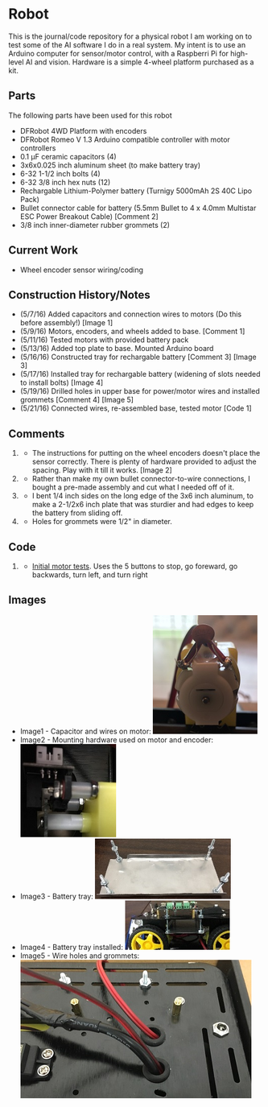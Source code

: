 ﻿# Robot
This is the journal/code repository for a physical robot I am working on to test some of the AI software I do in a real system.
My intent is to use an Arduino computer for sensor/motor control, with a Raspberri Pi for high-level AI and vision.  Hardware is a simple 4-wheel platform purchased as a kit.

##  Parts
The following parts have been used for this robot

  * DFRobot 4WD Platform with encoders
  * DFRobot Romeo V 1.3 Arduino compatible controller with motor controllers
  * 0.1 μF ceramic capacitors (4)
  * 3x6x0.025 inch aluminum sheet (to make battery tray)
  * 6-32 1-1/2 inch bolts (4) 
  * 6-32 3/8 inch hex nuts (12)
  * Rechargable Lithium-Polymer battery (Turnigy 5000mAh 2S 40C Lipo Pack)
  * Bullet connector cable for battery (5.5mm Bullet to 4 x 4.0mm Multistar ESC Power Breakout Cable) \[Comment 2\]
  * 3/8 inch inner-diameter rubber grommets (2)

##  Current Work
  * Wheel encoder sensor wiring/coding

##  Construction History/Notes
  * (5/7/16) Added capacitors and connection wires to motors (Do this before assembly!) \[Image 1\]
  * (5/9/16) Motors, encoders, and wheels added to base. \[Comment 1\]
  * (5/11/16) Tested motors with provided battery pack
  * (5/13/16) Added top plate to base.  Mounted Arduino board
  * (5/16/16) Constructed tray for rechargable battery  \[Comment 3\] \[Image 3\]
  * (5/17/16) Installed tray for rechargable battery (widening of slots needed to install bolts) \[Image 4\]
  * (5/19/16) Drilled holes in upper base for power/motor wires and installed grommets   \[Comment 4\] \[Image 5\]
  * (5/21/16) Connected wires, re-assembled base, tested motor  \[Code 1\]
  
##  Comments
  1. - The instructions for putting on the wheel encoders doesn't place the sensor correctly.  There is plenty of hardware provided to adjust the spacing.  Play with it till it works.  \[Image 2\]
  2. - Rather than make my own bullet connector-to-wire connections, I bought a pre-made assembly and cut what I needed off of it.
  3. - I bent 1/4 inch sides on the long edge of the 3x6 inch aluminum, to make a 2-1/2x6 inch plate that was sturdier and had edges to keep the battery from sliding off.
  4. - Holes for grommets were 1/2" in diameter.
  
##  Code
  1. - [Initial motor tests](Code/MotorTest.c).  Uses the 5 buttons to stop, go foreward, go backwards, turn left, and turn right
  
##  Images
  * Image1 - Capacitor and wires on motor:
![](Images/Image1.jpg?raw=true)
  * Image2 - Mounting hardware used on motor and encoder:
![](Images/Image2.jpg?raw=true)
  * Image3 - Battery tray:
![](Images/Image3.jpg?raw=true)
  * Image4 - Battery tray installed:
![](Images/Image4.jpg?raw=true)
  * Image5 - Wire holes and grommets:
![](Images/Image5.jpg?raw=true)


